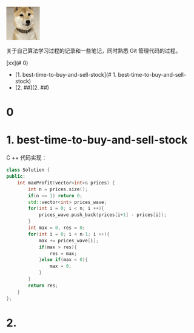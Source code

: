![听话狗](https://github.com/awildostrich/arithmetic_study/blob/master/images/%E5%90%AC%E8%AF%9D%E7%8B%97.gif)

关于自己算法学习过程的记录和一些笔记，同时熟悉 Git 管理代码的过程。

[xx](# 0)
- [1. best-time-to-buy-and-sell-stock](# 1. best-time-to-buy-and-sell-stock)
- [2. ##](2. ##)
# 0

# 1. best-time-to-buy-and-sell-stock

C ++ 代码实现：

```c++
class Solution {
public:
	int maxProfit(vector<int>& prices) {
		int n = prices.size();
		if(n <= 1) return 0;
		std::vector<int> prices_wave;
		for(int i = 0; i < n; i ++){
			prices_wave.push_back(prices[i+1] - prices[i]);
		}
		int max = 0, res = 0;
		for(int i = 0; i < n-1; i ++){
			max += prices_wave[i];
			if(max > res){
				res = max;
			}else if(max < 0){
				max = 0;
			}
		}
		return res;
    }
};
```



# 2. ##


